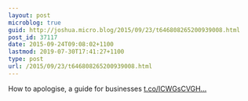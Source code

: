 ```yaml
---
layout: post
microblog: true
guid: http://joshua.micro.blog/2015/09/23/t646808265200939008.html
post_id: 37117
date: 2015-09-24T09:08:02+1100
lastmod: 2019-07-30T17:41:27+1100
type: post
url: /2015/09/23/t646808265200939008.html
---
```

How to apologise, a guide for businesses [t.co/ICWGsCVGH...](http://t.co/ICWGsCVGH9)

